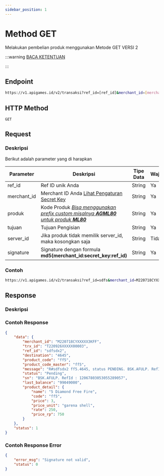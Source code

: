 ```yaml
---
sidebar_position: 1
---
```


# Method GET

Melakukan pembelian produk menggunakan Metode GET VERSI 2

:::warning
[BACA KETENTUAN](/docs/v2/pendahuluan)

:::

## Endpoint

```bash
https://v1.apigames.id/v2/transaksi?ref_id=[ref_id]&merchant_id=[merchant_id]&produk=[kode_produk]&tujuan=[tujuan]&signature=[signature]&server_id=[server_id]
```

## HTTP Method

```
GET
```

## Request

### Deskripsi

Berikut adalah parameter yang di harapkan

| Parameter   | Deskripsi                                                                                        | Tipe Data | Wajib |
| ----------- | ------------------------------------------------------------------------------------------------ | --------- | ----- |
| ref_id      | Ref ID unik Anda                                                                                 | String    | Ya    |
| merchant_id | Merchant ID Anda [Lihat Pengaturan Secret Key](https://member.apigames.id/pengaturan/secret-key) | String    | Ya    |
| produk      | Kode Produk [_Bisa menggunakan prefix custom misalnya **AGML80** untuk produk **ML80**_](#)      | String    | Ya    |
| tujuan      | Tujuan Pengisian                                                                                 | String    | Ya    |
| server_id      | Jika produk tidak memilik server_id, maka kosongkan saja                                                                                 | String    | Tidak    |
| signature   | Signature dengan formula **md5(merchant_id:secret_key:ref_id)**      | String    | Ya    |

### Contoh

```bash
https://v1.apigames.id/v2/transaksi?ref_id=sdfs&merchant_id=M220718CYXXXXX3KFF&produk=ff5&tujuan=4645&signature=30d19bbcd6c9784c020b135c818e8291c00e1a3d12e143c7bb924492c1e57cfb&server_id
```

## Response

### Deskripsi
### Contoh Response

```json
{
    "data": {
        "merchant_id": "M220718CYXXXXX3KFF",
        "trx_id": "T220926XXXXX00003",
        "ref_id": "sdfsdx2",
        "destination": "4645",
        "product_code": "ff5",
        "product_code_master": "ff5",
        "message": "R#sdfsdx2 ff5.4645, status PENDING. BSK.AFULP. RefId : 12067803053055289057. Sisa saldo 99049000",
        "status": "Pending",
        "sn": "BSK.AFULP. RefId : 12067803053055289057",
        "last_balance": "99049000",
        "product_detail": {
            "name": "5 Diamond Free Fire",
            "code": "ff5",
            "price": 3,
            "price_unit": "garena shell",
            "rate": 250,
            "price_rp": 750
        }
    },
    "status": 1
}
```

### Contoh Response Error

```json
{
    "error_msg": "Signature not valid",
    "status": 0
}

